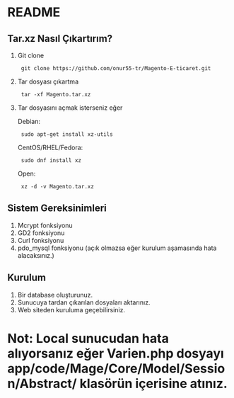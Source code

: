 # README

## Tar.xz Nasıl Çıkartırım?
1. Git clone
	
		git clone https://github.com/onur55-tr/Magento-E-ticaret.git
2. Tar dosyası çıkartma
			
		tar -xf Magento.tar.xz
3. Tar dosyasını açmak isterseniz eğer
	
	Debian:
		
		sudo apt-get install xz-utils
	CentOS/RHEL/Fedora:

		sudo dnf install xz
	Open:

		xz -d -v Magento.tar.xz


## Sistem Gereksinimleri
1. Mcrypt fonksiyonu
2. GD2 fonksiyonu
3. Curl fonksiyonu
4. pdo_mysql fonksiyonu (açık olmazsa eğer kurulum aşamasında hata alacaksınız.)

## Kurulum
1. Bir database oluşturunuz.
2. Sunucuya tardan çıkarılan dosyaları aktarınız.
3. Web siteden kuruluma geçebilirsiniz.

# Not: Local sunucudan hata alıyorsanız eğer Varien.php dosyayı app/code/Mage/Core/Model/Session/Abstract/ klasörün içerisine atınız.

###
